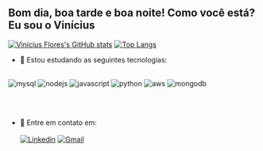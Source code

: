 ## Bom dia, boa tarde e boa noite! Como você está? Eu sou o Vinícius

[![Vinícius Flores's GitHub stats](https://github-readme-stats.vercel.app/api?username=viniflores7)](https://github.com/anuraghazra/github-readme-stats)
[![Top Langs](https://github-readme-stats.vercel.app/api/top-langs/?username=viniflores7)](https://github.com/anuraghazra/github-readme-stats)

- 🌱 Estou estudando as seguintes tecnologias:
<br></br>

<div>
      <img alt='mysql' src='https://img.shields.io/badge/MySQL-005C84?style=for-the-badge&logo=mysql&logoColor=white' />
      <img alt='nodejs' src='https://img.shields.io/badge/Node.js-43853D?style=for-the-badge&logo=node.js&logoColor=white' />
      <img alt='javascript' src='https://img.shields.io/badge/JavaScript-323330?style=for-the-badge&logo=javascript&logoColor=F7DF1E' />
      <img alt='python' src='https://img.shields.io/badge/Python-14354C?style=for-the-badge&logo=python&logoColor=white' />
      <img alt='aws' src='https://img.shields.io/badge/Amazon_AWS-232F3E?style=for-the-badge&logo=amazon-aws&logoColor=white' />
      <img alt='mongodb' src='https://img.shields.io/badge/MongoDB-4EA94B?style=for-the-badge&logo=mongodb&logoColor=white' />
</div>

<br></br>
- 💬 Entre em contato em:
<br></br>
    [![Linkedin](https://img.shields.io/badge/LinkedIn-0077B5?style=for-the-badge&logo=linkedin&logoColor=white)](https://www.linkedin.com/in/vin%C3%ADcius-flores-ribeiro-844492268/?originalSubdomain=br)
    [![Gmail](https://img.shields.io/badge/Gmail-D14836?style=for-the-badge&logo=gmail&logoColor=white)](viniciusfribeiro1207@gmail.com)
  
